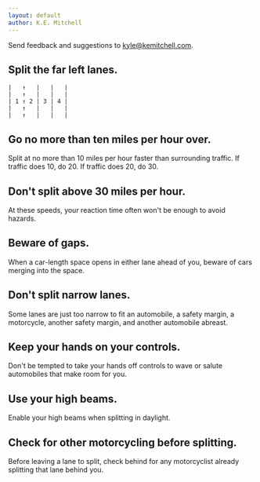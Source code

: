 ```yaml
---
layout: default
author: K.E. Mitchell
---
```


Send feedback and suggestions to [kyle@kemitchell.com](mailto:kyle@kemitchell.com).

## Split the far left lanes.

```
|   ↑   |   |   |
|   ↑   |   |   |
| 1 ↑ 2 | 3 | 4 |
|   ↑   |   |   |
|   ↑   |   |   |
```

## Go no more than ten miles per hour over.

Split at no more than 10 miles per hour faster than surrounding traffic.  If traffic does 10, do 20.  If traffic does 20, do 30.

## Don't split above 30 miles per hour.

At these speeds, your reaction time often won't be enough to avoid hazards.

## Beware of gaps.

When a car-length space opens in either lane ahead of you, beware of cars merging into the space.

## Don't split narrow lanes.

Some lanes are just too narrow to fit an automobile, a safety margin, a motorcycle, another safety margin, and another automobile abreast.

## Keep your hands on your controls.

Don't be tempted to take your hands off controls to wave or salute automobiles that make room for you.

## Use your high beams.

Enable your high beams when splitting in daylight.

## Check for other motorcycling before splitting.

Before leaving a lane to split, check behind for any motorcyclist already splitting that lane behind you.
